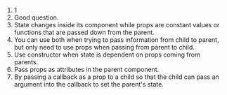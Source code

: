 1. 1
2. Good question.
3. State changes inside its component while props are constant values or functions that are passed down from the parent.
4. You can use both when trying to pass information from child to parent, but only need to use props when passing from parent to child.
5. Use constructor when state is dependent on props coming from parents.
6. Pass props as attributes in the parent component.
7. By passing a callback as a prop to a child so that the child can pass an argument into the callback to set the parent's state.
